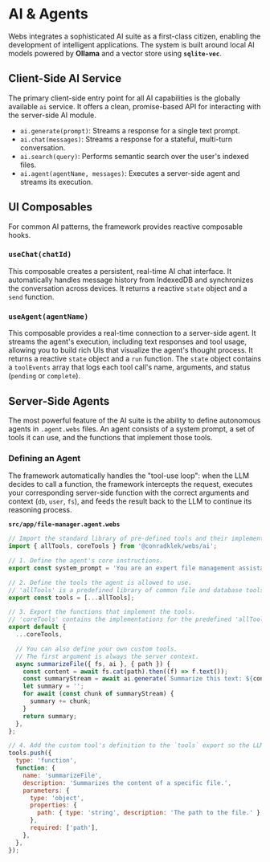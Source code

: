 # AI & Agents

Webs integrates a sophisticated AI suite as a first-class citizen, enabling the development of intelligent applications. The system is built around local AI models powered by **Ollama** and a vector store using **`sqlite-vec`**.

## Client-Side AI Service

The primary client-side entry point for all AI capabilities is the globally available `ai` service. It offers a clean, promise-based API for interacting with the server-side AI module.

- `ai.generate(prompt)`: Streams a response for a single text prompt.
- `ai.chat(messages)`: Streams a response for a stateful, multi-turn conversation.
- `ai.search(query)`: Performs semantic search over the user's indexed files.
- `ai.agent(agentName, messages)`: Executes a server-side agent and streams its execution.

## UI Composables

For common AI patterns, the framework provides reactive composable hooks.

### `useChat(chatId)`

This composable creates a persistent, real-time AI chat interface. It automatically handles message history from IndexedDB and synchronizes the conversation across devices. It returns a reactive `state` object and a `send` function.

### `useAgent(agentName)`

This composable provides a real-time connection to a server-side agent. It streams the agent's execution, including text responses and tool usage, allowing you to build rich UIs that visualize the agent's thought process. It returns a reactive `state` object and a `run` function. The `state` object contains a `toolEvents` array that logs each tool call's name, arguments, and status (`pending` or `complete`).

## Server-Side Agents

The most powerful feature of the AI suite is the ability to define autonomous agents in `.agent.webs` files. An agent consists of a system prompt, a set of tools it can use, and the functions that implement those tools.

### Defining an Agent

The framework automatically handles the "tool-use loop": when the LLM decides to call a function, the framework intercepts the request, executes your corresponding server-side function with the correct arguments and context (`db`, `user`, `fs`), and feeds the result back to the LLM to continue its reasoning process.

**`src/app/file-manager.agent.webs`**

```javascript
// Import the standard library of pre-defined tools and their implementations.
import { allTools, coreTools } from '@conradklek/webs/ai';

// 1. Define the agent's core instructions.
export const system_prompt = 'You are an expert file management assistant.';

// 2. Define the tools the agent is allowed to use.
// 'allTools' is a predefined library of common file and database tools.
export const tools = [...allTools];

// 3. Export the functions that implement the tools.
// 'coreTools' contains the implementations for the predefined 'allTools'.
export default {
  ...coreTools,

  // You can also define your own custom tools.
  // The first argument is always the server context.
  async summarizeFile({ fs, ai }, { path }) {
    const content = await fs.cat(path).then((f) => f.text());
    const summaryStream = await ai.generate(`Summarize this text: ${content}`);
    let summary = '';
    for await (const chunk of summaryStream) {
      summary += chunk;
    }
    return summary;
  },
};

// 4. Add the custom tool's definition to the `tools` export so the LLM knows about it.
tools.push({
  type: 'function',
  function: {
    name: 'summarizeFile',
    description: 'Summarizes the content of a specific file.',
    parameters: {
      type: 'object',
      properties: {
        path: { type: 'string', description: 'The path to the file.' },
      },
      required: ['path'],
    },
  },
});
```
